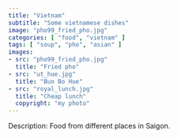 ```yaml
---
title: "Vietnam"
subtitle: "Some vietnamese dishes"
image: "pho99_fried_pho.jpg"
categories: [ "food", "vietnam" ]
tags: [ "soup", "pho", "asian" ]
images:
- src: "pho99_fried_pho.jpg"
  title: "Fried pho"
- src: "ut_hue.jpg"
  title: "Bun Bo Hue"
- src: "royal_lunch.jpg"
  title: "Cheap lunch"
  copyright: "my photo"
---
```


Description:
Food from different places in Saigon.
